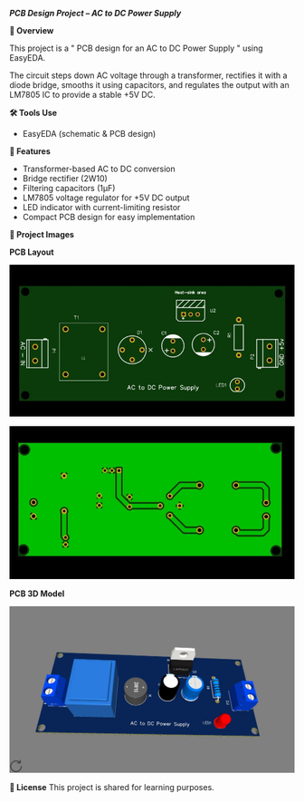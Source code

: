 ***PCB Design Project – AC to DC Power Supply***

**📌 Overview**

This project is a " PCB design for an AC to DC Power Supply " using EasyEDA.  

The circuit steps down AC voltage through a transformer, rectifies it with a diode bridge, smooths it using capacitors, and regulates the output with an LM7805 IC to provide a stable +5V DC.  

**🛠 Tools Use**
- EasyEDA (schematic & PCB design)  

**🔧 Features**
- Transformer-based AC to DC conversion  
- Bridge rectifier (2W10)  
- Filtering capacitors (1µF)  
- LM7805 voltage regulator for +5V DC output  
- LED indicator with current-limiting resistor  
- Compact PCB design for easy implementation  

    
**📸 Project Images**


 **PCB Layout**

![Layout top layer](<LAYOUT/Layout top layer.jpg>)

![alt text](<LAYOUT/layout bottom layer .jpg>)

 **PCB 3D Model**

 ![alt text](<3D MODEL/3D AC to DC power supply.jpg>)



**📄 License**
This project is shared for learning purposes.
